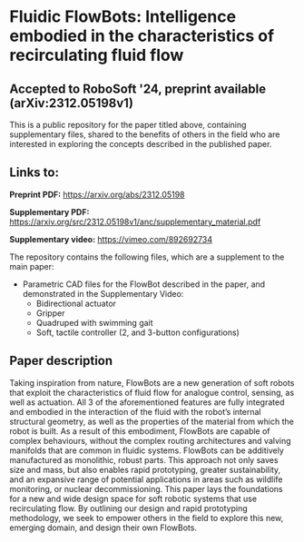 # Fluidic FlowBots: Intelligence embodied in the characteristics of recirculating fluid flow
## Accepted to RoboSoft '24, preprint available (arXiv:2312.05198v1)
This is a public repository for the paper titled above, containing supplementary files, shared to the benefits of others in the field who are interested in exploring the concepts described in the published paper.

## Links to:
**Preprint PDF:** https://arxiv.org/abs/2312.05198

**Supplementary PDF:** https://arxiv.org/src/2312.05198v1/anc/supplementary_material.pdf

**Supplementary video:** https://vimeo.com/892692734

The repository contains the following files, which are a supplement to the main paper:
* Parametric CAD files for the FlowBot described in the paper, and demonstrated in the Supplementary Video:
  * Bidirectional actuator
  * Gripper
  * Quadruped with swimming gait
  * Soft, tactile controller (2, and 3-button configurations)

## Paper description
Taking inspiration from nature, FlowBots are a new generation of soft robots that exploit the characteristics of fluid flow for analogue control, sensing, as well as actuation. All 3 of the aforementioned features are fully integrated and embodied in the interaction of the fluid with the robot’s internal structural geometry, as well as the properties of the material from which the robot is built. As a result of this embodiment, FlowBots are capable of complex behaviours, without the complex routing architectures and valving manifolds that are common in fluidic systems. FlowBots can be additively manufactured as monolithic, robust parts. This approach not only saves size and mass, but also enables rapid prototyping, greater sustainability, and an expansive range of potential applications in areas such as wildlife monitoring, or nuclear decommissioning. This paper lays the foundations for a new and wide design space for soft robotic systems that use recirculating flow. By outlining our design and rapid prototyping methodology, we seek to empower others in the field to explore this new, emerging domain, and design their own FlowBots.

